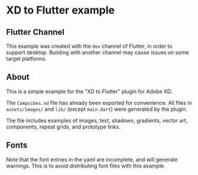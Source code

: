 # XD to Flutter example

## Flutter Channel
This example was created with the `dev` channel of Flutter, in order to support desktop. Building with another channel may cause issues on some target platforms.


## About
This is a simple example for the "XD to Flutter" plugin for Adobe XD.

The `Campvibes.xd` file has already been exported for convenience. All files in `assets/images/` and `lib/` (except `main.dart`) were generated by the plugin.

The file includes examples of images, text, shadows, gradients, vector art, components, repeat grids, and prototype links.

## Fonts
Note that the font entries in the yaml are incomplete, and will generate warnings. This is to avoid distributing font files with this example.